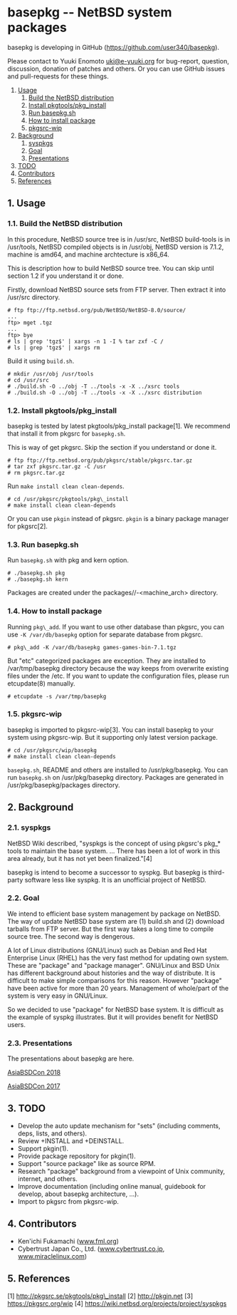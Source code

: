 # basepkg -- NetBSD system packages

basepkg is developing in GitHub (https://github.com/user340/basepkg).

Please contact to Yuuki Enomoto <uki@e-yuuki.org> for bug-report, question, discussion, donation of patches and others. Or you can use GitHub issues and pull-requests for these things.

1. [Usage](#usage)
    1. [Build the NetBSD distribution](#build-the-netbsd-distribution)
    2. [Install pkgtools/pkg\_install](#install-pkgtools/pkg_install)
    3. [Run basepkg.sh](#run-basepkg.sh)
    4. [How to install package](#how-to-install-pakcage)
    5. [pkgsrc-wip](#pkgsrc-wip)
2. [Background](#background)
    1. [syspkgs](#syspkgs)
    2. [Goal](#goal)
    3. [Presentations](#presentations)
3. [TODO](#todo)
4. [Contributors](#contributors)
5. [References](#references)

## 1. Usage

### 1.1. Build the NetBSD distribution

In this procedure, NetBSD source tree is in /usr/src, NetBSD build-tools is in /usr/tools, NetBSD compiled objects is in /usr/obj, NetBSD version is 7.1.2, machine is amd64, and machine archtecture is x86\_64.

This is description how to build NetBSD source tree. You can skip until section 1.2 if you understand it or done.

Firstly, download NetBSD source sets from FTP server. Then extract it into /usr/src directory.

```
# ftp ftp://ftp.netbsd.org/pub/NetBSD/NetBSD-8.0/source/
...
ftp> mget .tgz
...
ftp> bye
# ls | grep 'tgz$' | xargs -n 1 -I % tar zxf -C /
# ls | grep 'tgz$' | xargs rm
```

Build it using `build.sh`.

```
# mkdir /usr/obj /usr/tools
# cd /usr/src
# ./build.sh -O ../obj -T ../tools -x -X ../xsrc tools
# ./build.sh -O ../obj -T ../tools -x -X ../xsrc distribution
```

### 1.2. Install pkgtools/pkg\_install

basepkg is tested by latest pkgtools/pkg\_install package[1]. We recommend that install it from pkgsrc for `basepkg.sh`.

This is way of get pkgsrc. Skip the section if you understand or done it.

```
# ftp ftp://ftp.netbsd.org/pub/pkgsrc/stable/pkgsrc.tar.gz
# tar zxf pkgsrc.tar.gz -C /usr
# rm pkgsrc.tar.gz
```

Run `make install clean clean-depends`.

```
# cd /usr/pkgsrc/pkgtools/pkg\_install
# make install clean clean-depends
```

Or you can use `pkgin` instead of pkgsrc. `pkgin` is a binary package manager for pkgsrc[2].

### 1.3. Run basepkg.sh

Run `basepkg.sh` with pkg and kern option.

```
# ./basepkg.sh pkg
# ./basepkg.sh kern
```

Packages are created under the packages/<release-version>/<machine>-<machine_arch> directory.

### 1.4. How to install package

Running `pkg\_add`. If you want to use other database than pkgsrc, you can use `-K /var/db/basepkg` option for separate database from pkgsrc.

```
# pkg\_add -K /var/db/basepkg games-games-bin-7.1.tgz
```

But "etc" categorized packages are exception. They are installed to /var/tmp/basepkg directory because the way keeps from overwrite existing files under the /etc. If you want to update the configuration files, please run etcupdate(8) manually.

```
# etcupdate -s /var/tmp/basepkg
```

### 1.5. pkgsrc-wip

basepkg is imported to pkgsrc-wip[3]. You can install basepkg to your system using pkgsrc-wip. But it supporting only latest version package.

```
# cd /usr/pkgsrc/wip/basepkg
# make install clean clean-depends
```

`basepkg.sh`, README and others are installed to /usr/pkg/basepkg. You can run `basepkg.sh` on /usr/pkg/basepkg directory. Packages are generated in /usr/pkg/basepkg/packages directory.

## 2. Background

### 2.1. syspkgs

NetBSD Wiki described, "syspkgs is the concept of using pkgsrc's pkg\_\* tools to maintain the base system. ... There has been a lot of work in this area already, but it has not yet been finalized."[4]

basepkg is intend to become a successor to syspkg. But basepkg is third-party software less like syspkg. It is an unofficial project of NetBSD.

### 2.2. Goal

We intend to efficient base system management by package on NetBSD. The way of update NetBSD base system are (1) build.sh and (2) download tarballs from FTP server. But the first way takes a long time to compile source tree. The second way is dengerous. 

A lot of Linux distributions (GNU/Linux) such as Debian and Red Hat Enterprise Linux (RHEL) has the very fast method for updating own system. These are "package" and "package manager". GNU/Linux and BSD Unix has different background about histories and the way of distribute. It is difficult to make simple comparisons for this reason. However "package" have been active for more than 20 years.  Management of whole/part of the system is very easy in GNU/Linux.

So we decided to use "package" for NetBSD base system. It is difficult as the example of syspkg illustrates. But it will provides benefit for NetBSD users.

### 2.3. Presentations

The presentations about basepkg are here.

[AsiaBSDCon 2018](http://www.netbsd.org/gallery/presentations/yuuki/2018_AsiaBSDCon/AsiaBSDCon2018-basepkg-paper.pdf )

[AsiaBSDCon 2017](http://www.netbsd.org/gallery/presentations/yuuki/2017_AsiaBSDCon/basepkg.pdf)

## 3. TODO

* Develop the auto update mechanism for "sets" (including comments, deps, lists, and others).
* Review +INSTALL and +DEINSTALL.
* Support pkgin(1).
* Provide package repository for pkgin(1).
* Support "source package" like as source RPM.
* Research "package" background from a viewpoint of Unix community, internet, and others.
* Improve documentation (including online manual, guidebook for develop, about basepkg architecture, ...).
* Import to pkgsrc from pkgsrc-wip.

## 4. Contributors

* Ken'ichi Fukamachi (www.fml.org)
* Cybertrust Japan Co., Ltd. (www.cybertrust.co.jp, www.miraclelinux.com)

## 5. References

[1] http://pkgsrc.se/pkgtools/pkg\_install 
[2] http://pkgin.net
[3] https://pkgsrc.org/wip
[4] https://wiki.netbsd.org/projects/project/syspkgs
